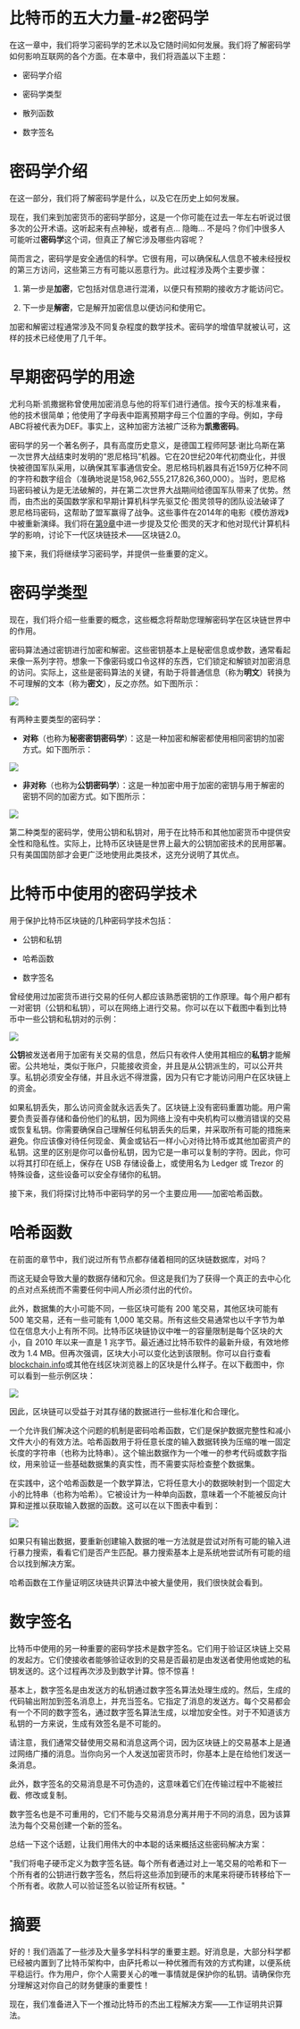 # 比特币的五大力量-#2密码学

在这一章中，我们将学习密码学的艺术以及它随时间如何发展。我们将了解密码学如何影响互联网的各个方面。在本章中，我们将涵盖以下主题：

+   密码学介绍

+   密码学类型

+   散列函数

+   数字签名

# 密码学介绍

在这一部分，我们将了解密码学是什么，以及它在历史上如何发展。

现在，我们来到加密货币的密码学部分，这是一个你可能在过去一年左右听说过很多次的公开术语。这听起来有点神秘，或者有点... 隐晦... 不是吗？你们中很多人可能听过**密码学**这个词，但真正了解它涉及哪些内容呢？

简而言之，密码学是安全通信的科学。它很有用，可以确保私人信息不被未经授权的第三方访问，这些第三方有可能以恶意行为。此过程涉及两个主要步骤：

1.  第一步是**加密**，它包括对信息进行混淆，以便只有预期的接收方才能访问它。

1.  下一步是**解密**，它是解开加密信息以便访问和使用它。

加密和解密过程通常涉及不同复杂程度的数学技术。密码学的增值早就被认可，这样的技术已经使用了几千年。

# 早期密码学的用途

尤利乌斯·凯撒据称曾使用加密消息与他的将军们进行通信。按今天的标准来看，他的技术很简单；他使用了字母表中距离预期字母三个位置的字母。例如，字母ABC将被代表为DEF。事实上，这种加密方法被广泛称为**凯撒密码**。

密码学的另一个著名例子，具有高度历史意义，是德国工程师阿瑟·谢比乌斯在第一次世界大战结束时发明的“恩尼格玛”机器。它在20世纪20年代初商业化，并很快被德国军队采用，以确保其军事通信安全。恩尼格玛机器具有近159万亿种不同的字符和数字组合（准确地说是158,962,555,217,826,360,000）。当时，恩尼格玛密码被认为是无法破解的，并在第二次世界大战期间给德国军队带来了优势。然而，由杰出的英国数学家和早期计算机科学先驱艾伦·图灵领导的团队设法破译了恩尼格玛密码，这帮助了盟军赢得了战争。这些事件在2014年的电影《模仿游戏》中被重新演绎。我们将在[第9章](1e88e8a6-ca55-4c21-be7b-173404a98d5a.xhtml)中进一步提及艾伦·图灵的天才和他对现代计算机科学的影响，讨论下一代区块链技术——区块链2.0。

接下来，我们将继续学习密码学，并提供一些重要的定义。

# 密码学类型

现在，我们将介绍一些重要的概念，这些概念将帮助您理解密码学在区块链世界中的作用。

密码算法通过密钥进行加密和解密。这些密钥基本上是秘密信息或参数，通常看起来像一系列字符。想象一下像密码或口令这样的东西，它们锁定和解锁对加密消息的访问。实际上，这些是密码算法的关键，有助于将普通信息（称为**明文**）转换为不可理解的文本（称为**密文**），反之亦然。如下图所示：

![](img/71f2f543-9159-445b-b22a-865e99392b69.png)

有两种主要类型的密码学：

+   **对称**（也称为**秘密密钥密码学**）：这是一种加密和解密都使用相同密钥的加密方式。如下图所示：

![](img/90bc8e57-91dc-4fd6-a0a9-381efbe6ee01.png)

+   **非对称**（也称为**公钥密码学**）：这是一种加密中用于加密的密钥与用于解密的密钥不同的加密方式。如下图所示：

![](img/28f7d5c4-8871-4283-b98e-72818339b4a6.png)

第二种类型的密码学，使用公钥和私钥对，用于在比特币和其他加密货币中提供安全性和隐私性。实际上，比特币区块链是世界上最大的公钥加密技术的民用部署。只有美国国防部才会更广泛地使用此类技术，这充分说明了其优点。

# 比特币中使用的密码学技术

用于保护比特币区块链的几种密码学技术包括：

+   公钥和私钥

+   哈希函数

+   数字签名

曾经使用过加密货币进行交易的任何人都应该熟悉密钥的工作原理。每个用户都有一对密钥（公钥和私钥），可以在网络上进行交易。你可以在以下截图中看到比特币中一些公钥和私钥对的示例：

![](img/436e9bc2-91e9-410c-8665-2e661fd064f7.png)

**公钥**被发送者用于加密有关交易的信息，然后只有收件人使用其相应的**私钥**才能解密。公共地址，类似于账户，只能接收资金，并且是从公钥派生的，可以公开共享。私钥必须安全存储，并且永远不得泄露，因为只有它才能访问用户在区块链上的资金。

如果私钥丢失，那么访问资金就永远丢失了。区块链上没有密码重置功能。用户需要负责妥善存储和备份他们的私钥，因为网络上没有中央机构可以撤消错误的交易或恢复私钥。你需要确保自己理解任何私钥丢失的后果，并采取所有可能的措施来避免。你应该像对待任何现金、黄金或钻石一样小心对待比特币或其他加密资产的私钥。这里的区别是你可以备份私钥，因为它是一串可以复制的字符。因此，你可以将其打印在纸上，保存在 USB 存储设备上，或使用名为 Ledger 或 Trezor 的特殊设备，这些设备可以安全存储你的私钥。

接下来，我们将探讨比特币中密码学的另一个主要应用——加密哈希函数。

# 哈希函数

在前面的章节中，我们说过所有节点都存储着相同的区块链数据库，对吗？

而这无疑会导致大量的数据存储和冗余。但这是我们为了获得一个真正的去中心化的点对点系统而不需要任何中间人所必须付出的代价。

此外，数据集的大小可能不同，一些区块可能有 200 笔交易，其他区块可能有 500 笔交易，还有一些可能有 1,000 笔交易。所有这些交易通常也以千字节为单位在信息大小上有所不同。比特币区块链协议中唯一的容量限制是每个区块的大小，自 2010 年以来一直是 1 兆字节。最近通过比特币软件的最新升级，有效地修改为 1.4 MB。但再次强调，区块大小可以变化达到该限制。你可以自行查看[blockchain.info](http://blockchain.info)或其他在线区块浏览器上的区块是什么样子。在以下截图中，你可以看到一些示例区块：

![](img/12515654-0476-4e8b-a665-0eeecccc15bd.png)

因此，区块链可以受益于对其存储的数据进行一些标准化和合理化。

一个允许我们解决这个问题的机制是密码哈希函数，它们是保护数据完整性和减小文件大小的有效方法。哈希函数用于将任意长度的输入数据转换为压缩的唯一固定长度的字符串（也称为比特串）。这个输出数据作为一个唯一的参考代码或数字指纹，用来验证一些基础数据集的真实性，而不需要实际检查整个数据集。

在实践中，这个哈希函数是一个数学算法，它将任意大小的数据映射到一个固定大小的比特串（也称为哈希）。它被设计为一种单向函数，意味着一个不能被反向计算和逆推以获取输入数据的函数。这可以在以下图表中看到：

![](img/21a8c6f0-9893-4a13-95f1-e32f690faa16.png)

如果只有输出数据，要重新创建输入数据的唯一方法就是尝试对所有可能的输入进行暴力搜索，看看它们是否产生匹配。暴力搜索基本上是系统地尝试所有可能的组合以找到解决方案。

哈希函数在工作量证明区块链共识算法中被大量使用，我们很快就会看到。

# 数字签名

比特币中使用的另一种重要的密码学技术是数字签名。它们用于验证区块链上交易的发起方。它们使接收者能够验证收到的交易是否最初是由发送者使用他或她的私钥发送的。这个过程再次涉及到数学计算。惊不惊喜！

基本上，数字签名是由发送方的私钥通过数字签名算法处理生成的。然后，生成的代码输出附加到签名消息上，并充当签名。它指定了消息的发送方。每个交易都会有一个不同的数字签名，通过数字签名算法生成，以增加安全性。对于不知道该方私钥的一方来说，生成有效签名是不可能的。

请注意，我们通常交替使用交易和消息这两个词，因为区块链上的交易基本上是通过网络广播的消息。当你向另一个人发送加密货币时，你基本上是在给他们发送一条消息。

此外，数字签名的交易消息是不可伪造的，这意味着它们在传输过程中不能被拦截、修改或复制。

数字签名也是不可重用的，它们不能与交易消息分离并用于不同的消息，因为该算法为每个交易创建一个新的签名。

总结一下这个话题，让我们用伟大的中本聪的话来概括这些密码解决方案：

"我们将电子硬币定义为数字签名链。每个所有者通过对上一笔交易的哈希和下一个所有者的公钥进行数字签名，然后将这些添加到硬币的末尾来将硬币转移给下一个所有者。收款人可以验证签名以验证所有权链。"

# 摘要

好的！我们涵盖了一些涉及大量多学科科学的重要主题。好消息是，大部分科学都已经被内置到了比特币架构中，由萨托希以一种优雅而有效的方式构建，以便系统平稳运行。作为用户，你个人需要关心的唯一事情就是保护你的私钥。请确保你充分理解这对你自己的财务健康的重要性！

现在，我们准备进入下一个推动比特币的杰出工程解决方案——工作证明共识算法。
